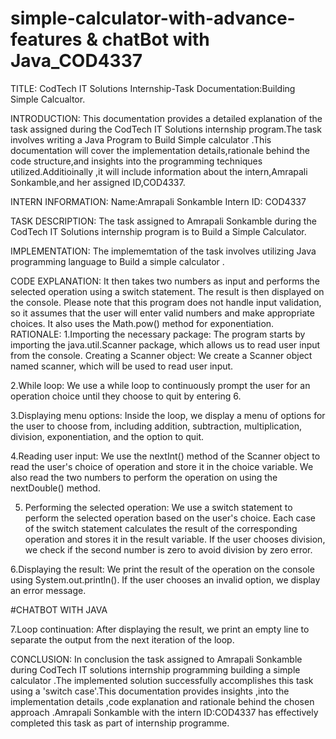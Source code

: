 # simple-calculator-with-advance-features & chatBot with Java_COD4337

TITLE:
CodTech IT Solutions Internship-Task Documentation:Building Simple Calcualtor.

INTRODUCTION:
This documentation provides a detailed explanation of the task assigned during the CodTech IT Solutions internship program.The task involves writing a Java Program to Build Simple calculator .This documentation will cover the implementation details,rationale behind the code structure,and insights into the programming techniques utilized.Additioinally ,it will include information about the intern,Amrapali Sonkamble,and her assigned ID,COD4337.

INTERN INFORMATION:
Name:Amrapali Sonkamble
Intern ID: COD4337

TASK DESCRIPTION:
The task assigned to Amrapali Sonkamble during the CodTech IT Solutions internship program is to Build a Simple Calculator.

IMPLEMENTATION:
The implememtation of the task involves utilizing Java programming language to Build a simple calculator .


CODE EXPLANATION:
It then takes two numbers as input and performs the selected operation using a switch statement. The result is then displayed on the console.
Please note that this program does not handle input validation, so it assumes that the user will enter valid numbers and make appropriate choices. It also uses the Math.pow() method for exponentiation.
RATIONALE:
1.Importing the necessary package: The program starts by importing the java.util.Scanner package, which allows us to read user input from the console.
    Creating a Scanner object: We create a Scanner object named scanner, which will be used to read user input.
    
2.While loop: We use a while loop to continuously prompt the user for an operation choice until they choose to quit by entering 6.

3.Displaying menu options: Inside the loop, we display a menu of options for the user to choose from, including addition, subtraction, multiplication, division, exponentiation, and the option to quit.

4.Reading user input: We use the nextInt() method of the Scanner object to read the user's choice of operation and store it in the choice variable. We also read the two numbers to perform the operation on using the nextDouble() method.

5. Performing the selected operation: We use a switch statement to perform the selected operation based on the user's choice. Each case of the switch statement calculates the result of the corresponding operation and stores it in the result variable. If the user chooses division, we check if the second number is zero to avoid division by zero error.

6.Displaying the result: We print the result of the operation on the console using System.out.println(). If the user chooses an invalid option, we display an error message.

#CHATBOT WITH JAVA

7.Loop continuation: After displaying the result, we print an empty line to separate the output from the next iteration of the loop.
  
CONCLUSION:
In conclusion the task assigned to Amrapali Sonkamble during CodTech IT solutions internship programming building a simple calculator .The implemented solution successfully accomplishes this task using a 'switch case'.This documentation provides insights ,into the implementation details ,code explanation and rationale behind the chosen approach .Amrapali Sonkamble with the intern ID:COD4337 has effectively completed this task as part of internship programme.
